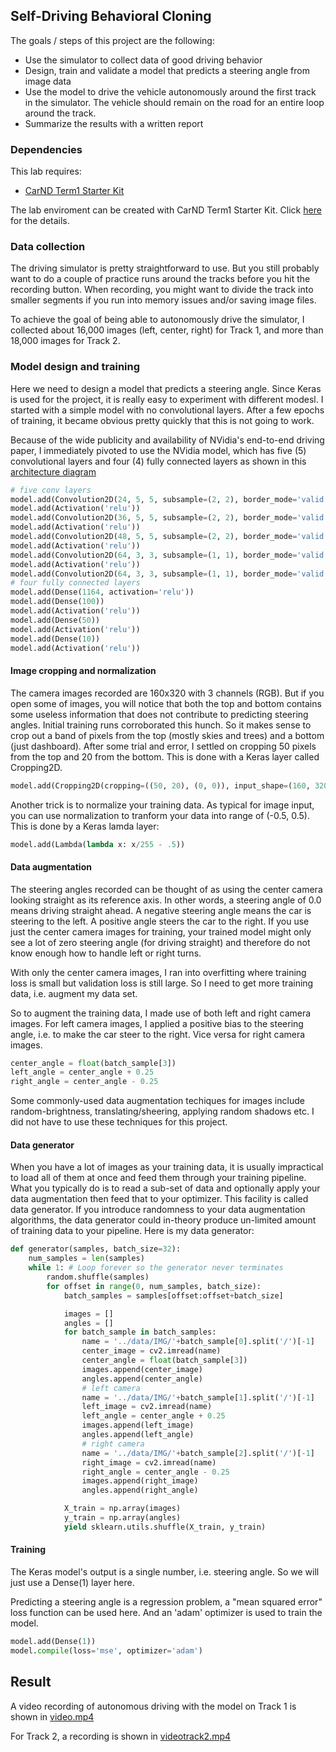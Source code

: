 Self-Driving Behavioral Cloning
---
The goals / steps of this project are the following:
* Use the simulator to collect data of good driving behavior 
* Design, train and validate a model that predicts a steering angle from image data
* Use the model to drive the vehicle autonomously around the first track in the simulator. The vehicle should remain on the road for an entire loop around the track.
* Summarize the results with a written report

### Dependencies
This lab requires:

* [CarND Term1 Starter Kit](https://github.com/udacity/CarND-Term1-Starter-Kit)

The lab enviroment can be created with CarND Term1 Starter Kit. Click [here](https://github.com/udacity/CarND-Term1-Starter-Kit/blob/master/README.md) for the details.

### Data collection

The driving simulator is pretty straightforward to use. But you still probably want to do a couple of practice runs around the tracks before you hit the recording button. When recording, you might want to divide the track into smaller segments if you run into memory issues and/or saving image files.

To achieve the goal of being able to autonomously drive the simulator, I collected about 16,000 images (left, center, right) for Track 1, and more than 18,000 images for Track 2. 

### Model design and training

Here we need to design a model that predicts a steering angle. Since Keras is used for the project, it is really easy to experiment with different modesl. I started with a simple model with no convolutional layers. After a few epochs of training, it became obvious pretty quickly that this is not going to work.

Because of the wide publicity and availability of NVidia's end-to-end driving paper, I immediately pivoted to use the NVidia model, which has five (5) convolutional layers and four (4) fully connected layers as shown in this [architecture diagram](https://devblogs.nvidia.com/parallelforall/wp-content/uploads/2016/08/cnn-architecture.png)

```python
# five conv layers
model.add(Convolution2D(24, 5, 5, subsample=(2, 2), border_mode='valid'))
model.add(Activation('relu'))
model.add(Convolution2D(36, 5, 5, subsample=(2, 2), border_mode='valid'))
model.add(Activation('relu'))
model.add(Convolution2D(48, 5, 5, subsample=(2, 2), border_mode='valid'))
model.add(Activation('relu'))
model.add(Convolution2D(64, 3, 3, subsample=(1, 1), border_mode='valid'))
model.add(Activation('relu'))
model.add(Convolution2D(64, 3, 3, subsample=(1, 1), border_mode='valid'))
# four fully connected layers
model.add(Dense(1164, activation='relu'))
model.add(Dense(100))
model.add(Activation('relu'))
model.add(Dense(50))
model.add(Activation('relu'))
model.add(Dense(10))
model.add(Activation('relu'))
```

#### Image cropping and normalization

The camera images recorded are 160x320 with 3 channels (RGB). But if you open some of images, you will notice that both the top and bottom contains some useless information that does not contribute to predicting steering angles. Initial training runs corroborated this hunch. So it makes sense to crop out a band of pixels from the top (mostly skies and trees) and a bottom (just dashboard). After some trial and error, I settled on cropping 50 pixels from the top and 20 from the bottom. This is done with a Keras layer called Cropping2D. 

```python
model.add(Cropping2D(cropping=((50, 20), (0, 0)), input_shape=(160, 320, ch)))
```

Another trick is to normalize your training data. As typical for image input, you can use normalization to tranform your data into range of (-0.5, 0.5). This is done by a Keras lamda layer:

```python
model.add(Lambda(lambda x: x/255 - .5))
```

#### Data augmentation

The steering angles recorded can be thought of as using the center camera looking straight as its reference axis. In other words, a steering angle of 0.0 means driving straight ahead. A negative steering angle means the car is steering to the left. A positive angle steers the car to the right. If you use just the center camera images for training, your trained model might only see a lot of zero steering angle (for driving straight) and therefore do not know enough how to handle left or right turns. 

With only the center camera images, I ran into overfitting where training loss is small but validation loss is still large. So I need to get more training data, i.e. augment my data set.

So to augment the training data, I made use of both left and right camera images. For left camera images, I applied a positive bias to the steering angle, i.e. to make the car steer to the right. Vice versa for right camera images.

```python
center_angle = float(batch_sample[3])
left_angle = center_angle + 0.25
right_angle = center_angle - 0.25
```

Some commonly-used data augmentation techiques for images include random-brightness, translating/sheering, applying random shadows etc. I did not have to use these techniques for this project. 

#### Data generator

When you have a lot of images as your training data, it is usually impractical to load all of them at once and feed them through your training pipeline. What you typically do is to read a sub-set of data and optionally apply your data augmentation then feed that to your optimizer. This facility is called data generator. If you introduce randomness to your data augmentation algorithms, the data generator could in-theory produce un-limited amount of training data to your pipeline. Here is my data generator:
```python
def generator(samples, batch_size=32):
    num_samples = len(samples)
    while 1: # Loop forever so the generator never terminates
        random.shuffle(samples)
        for offset in range(0, num_samples, batch_size):
            batch_samples = samples[offset:offset+batch_size]

            images = []
            angles = []
            for batch_sample in batch_samples:
                name = '../data/IMG/'+batch_sample[0].split('/')[-1]
                center_image = cv2.imread(name)
                center_angle = float(batch_sample[3])
                images.append(center_image)
                angles.append(center_angle)
                # left camera
                name = '../data/IMG/'+batch_sample[1].split('/')[-1]
                left_image = cv2.imread(name)
                left_angle = center_angle + 0.25
                images.append(left_image)
                angles.append(left_angle)
                # right camera
                name = '../data/IMG/'+batch_sample[2].split('/')[-1]
                right_image = cv2.imread(name)
                right_angle = center_angle - 0.25
                images.append(right_image)
                angles.append(right_angle)

            X_train = np.array(images)
            y_train = np.array(angles)
            yield sklearn.utils.shuffle(X_train, y_train)
```

#### Training

The Keras model's output is a single number, i.e. steering angle. So we will just use a Dense(1) layer here.

Predicting a steering angle is a regression problem, a "mean squared error" loss function can be used here. And an 'adam' optimizer is used to train the model.

```python
model.add(Dense(1))
model.compile(loss='mse', optimizer='adam')
```

## Result
A video recording of autonomous driving with the model on Track 1 is shown in [video.mp4](https://github.com/yadongliu/Self-Driving-Behavior-Cloning/blob/master/video.mp4)

For Track 2, a recording is shown in [videotrack2.mp4](https://github.com/yadongliu/Self-Driving-Behavior-Cloning/blob/master/videotrack2.mp4)
